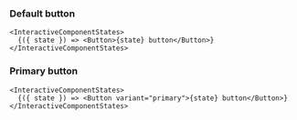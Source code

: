 ### Default button

```tsx noeditor
<InteractiveComponentStates>
  {({ state }) => <Button>{state} button</Button>}
</InteractiveComponentStates>
```

### Primary button

```tsx noeditor
<InteractiveComponentStates>
  {({ state }) => <Button variant="primary">{state} button</Button>}
</InteractiveComponentStates>
```
